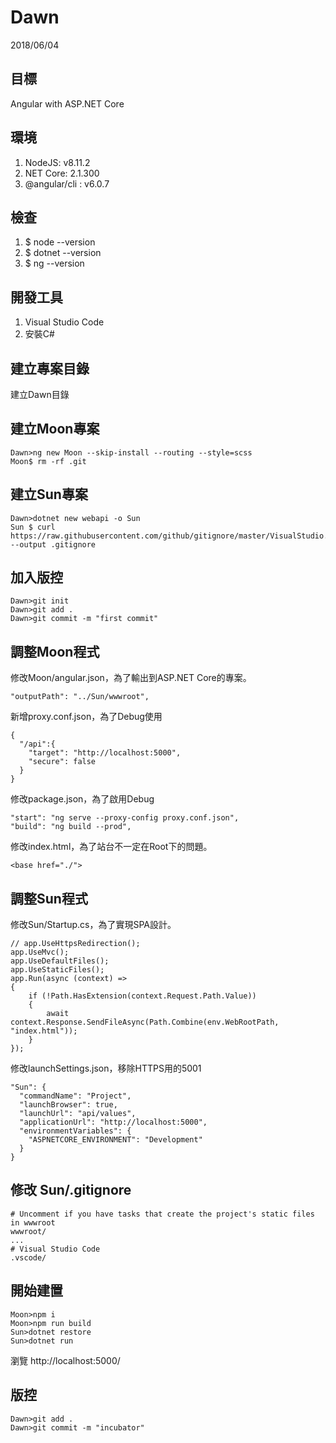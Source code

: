 # Dawn
2018/06/04
## 目標
Angular with ASP.NET Core
## 環境
1. NodeJS: v8.11.2
1. NET Core: 2.1.300
1. @angular/cli : v6.0.7
## 檢查
1. $ node --version
1. $ dotnet --version
1. $ ng --version
## 開發工具
1. Visual Studio Code
1. 安裝C#
## 建立專案目錄
建立Dawn目錄
## 建立Moon專案
```
Dawn>ng new Moon --skip-install --routing --style=scss
Moon$ rm -rf .git
```

## 建立Sun專案
```
Dawn>dotnet new webapi -o Sun
Sun $ curl https://raw.githubusercontent.com/github/gitignore/master/VisualStudio.gitignore --output .gitignore
```
## 加入版控
```
Dawn>git init
Dawn>git add .
Dawn>git commit -m "first commit"
```
## 調整Moon程式
修改Moon/angular.json，為了輸出到ASP.NET Core的專案。
```
"outputPath": "../Sun/wwwroot",
```
新增proxy.conf.json，為了Debug使用
```
{
  "/api":{
    "target": "http://localhost:5000",
    "secure": false
  }
}
```
修改package.json，為了啟用Debug
```
"start": "ng serve --proxy-config proxy.conf.json",
"build": "ng build --prod",
```
修改index.html，為了站台不一定在Root下的問題。
```
<base href="./">
```
## 調整Sun程式
修改Sun/Startup.cs，為了實現SPA設計。
```
// app.UseHttpsRedirection();
app.UseMvc();
app.UseDefaultFiles();
app.UseStaticFiles();
app.Run(async (context) =>
{
    if (!Path.HasExtension(context.Request.Path.Value))
    {
        await context.Response.SendFileAsync(Path.Combine(env.WebRootPath, "index.html"));
    }
});
```
修改launchSettings.json，移除HTTPS用的5001
```
"Sun": {
  "commandName": "Project",
  "launchBrowser": true,
  "launchUrl": "api/values",
  "applicationUrl": "http://localhost:5000",
  "environmentVariables": {
    "ASPNETCORE_ENVIRONMENT": "Development"
  }
}
```
## 修改 Sun/.gitignore
```
# Uncomment if you have tasks that create the project's static files in wwwroot
wwwroot/
...
# Visual Studio Code
.vscode/
```
## 開始建置
```
Moon>npm i
Moon>npm run build
Sun>dotnet restore
Sun>dotnet run
```
瀏覽 http://localhost:5000/
## 版控
```
Dawn>git add .
Dawn>git commit -m "incubator"
```

